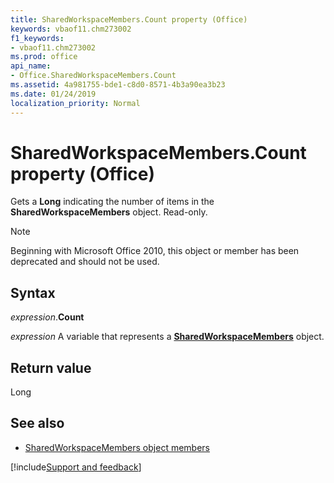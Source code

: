 ```yaml
---
title: SharedWorkspaceMembers.Count property (Office)
keywords: vbaof11.chm273002
f1_keywords:
- vbaof11.chm273002
ms.prod: office
api_name:
- Office.SharedWorkspaceMembers.Count
ms.assetid: 4a981755-bde1-c8d0-8571-4b3a90ea3b23
ms.date: 01/24/2019
localization_priority: Normal
---
```



# SharedWorkspaceMembers.Count property (Office)

Gets a **Long** indicating the number of items in the **SharedWorkspaceMembers** object. Read-only.

> [!NOTE] 
> Beginning with Microsoft Office 2010, this object or member has been deprecated and should not be used.


## Syntax

_expression_.**Count**

_expression_ A variable that represents a **[SharedWorkspaceMembers](Office.SharedWorkspaceMembers.md)** object.


## Return value

Long


## See also

- [SharedWorkspaceMembers object members](overview/Library-Reference/sharedworkspacemembers-members-office.md)



[!include[Support and feedback](~/includes/feedback-boilerplate.md)]